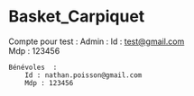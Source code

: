 # Basket_Carpiquet
Compte pour test : 
    Admin :
        Id : test@gmail.com  
        Mdp : 123456
    
    Bénévoles  : 
        Id : nathan.poisson@gmail.com 
        Mdp : 123456
